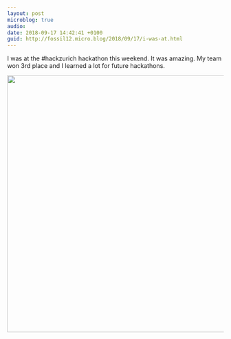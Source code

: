 ```yaml
---
layout: post
microblog: true
audio: 
date: 2018-09-17 14:42:41 +0100
guid: http://fossil12.micro.blog/2018/09/17/i-was-at.html
---
```

I was at the #hackzurich hackathon this weekend. It was amazing. My team won 3rd place and I learned a lot for future hackathons.

<img src="http://fossil12.micro.blog/uploads/2018/9051ba7c26.jpg" width="600" height="599" />
